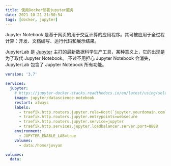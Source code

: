 ```yaml
---
title: 使用Docker部署jupyter服务
date: 2021-10-21 21:50:54
tags: [docker, jupyter]
---
```


Jupyter Notebook 是基于网页的用于交互计算的应用程序。其可被应用于全过程计算：开发、文档编写、运行代码和展示结果。

JupyterLab 是 [Jupyter][] 主打的最新数据科学生产工具，某种意义上，它的出现是为了取代 Jupyter Notebook。
不过不用担心 Jupyter Notebook 会消失，JupyterLab 包含了 Jupyter Notebook 所有功能。

[Jupyter]: https://jupyter.org/

```yaml
version: '3.7'

services:
  jupyter:
    # https://jupyter-docker-stacks.readthedocs.io/en/latest/using/selecting.html
    image: jupyter/datascience-notebook
    restart: always
    labels:
      - traefik.http.routers.jupyter.rule=Host(`jupyter.yourdomain.com`)
      - traefik.http.routers.jupyter.entrypoints=websecure
      - traefik.http.routers.jupyter.service=jupyter
      - traefik.http.services.jupyter.loadbalancer.server.port=8888
    environment:
      - JUPYTER_ENABLE_LAB=true
    volumes:
      - data:/home/jovyan

volumes:
  data:
```
